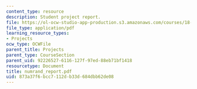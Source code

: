 ```yaml
---
content_type: resource
description: Student project report.
file: https://ol-ocw-studio-app-production.s3.amazonaws.com/courses/18-996-random-matrix-theory-and-its-applications-spring-2004/873a37f6bcc7112db33d684dbb62de08_numrand_report.pdf
file_type: application/pdf
learning_resource_types:
- Projects
ocw_type: OCWFile
parent_title: Projects
parent_type: CourseSection
parent_uid: 92226527-6116-127f-97ed-88eb71bf1418
resourcetype: Document
title: numrand_report.pdf
uid: 873a37f6-bcc7-112d-b33d-684dbb62de08
---
```


